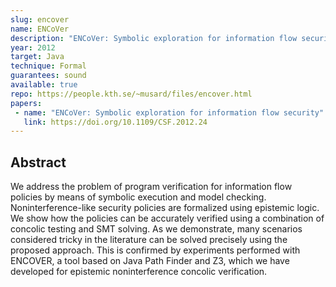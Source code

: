 ```yaml
---
slug: encover
name: ENCoVer
description: "ENCoVer: Symbolic exploration for information flow security"
year: 2012
target: Java
technique: Formal
guarantees: sound
available: true
repo: https://people.kth.se/~musard/files/encover.html
papers:
 - name: "ENCoVer: Symbolic exploration for information flow security"
   link: https://doi.org/10.1109/CSF.2012.24
---
```


## Abstract

We address the problem of program verification for information flow policies by means of symbolic execution and model checking. Noninterference-like security policies are formalized using epistemic logic. We show how the policies can be accurately verified using a combination of concolic testing and SMT solving. As we demonstrate, many scenarios considered tricky in the literature can be solved precisely using the proposed approach. This is confirmed by experiments performed with ENCOVER, a tool based on Java Path Finder and Z3, which we have developed for epistemic noninterference concolic verification.